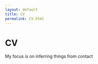 ```yaml
---
layout: default
title: CV
permalink: CV.html
---
```


<div class="blurb">
	<h1>CV</h1>
	<p>My focus is on inferring things from contact</p>
</div><!-- /.blurb -->
